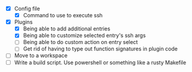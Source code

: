 - [x] Config file
	- [x] Command to use to execute ssh 
- [x] Plugins
	- [x] Being able to add additional entries
	- [x] Being able to customize selected entry's ssh args
	- [ ] Being able to do custom action on entry select
	- [ ] Get rid of having to type out function signatures in plugin code
- [ ] Move to a workspace
- [ ] Write a build script. Use powershell or something like a rusty Makefile
